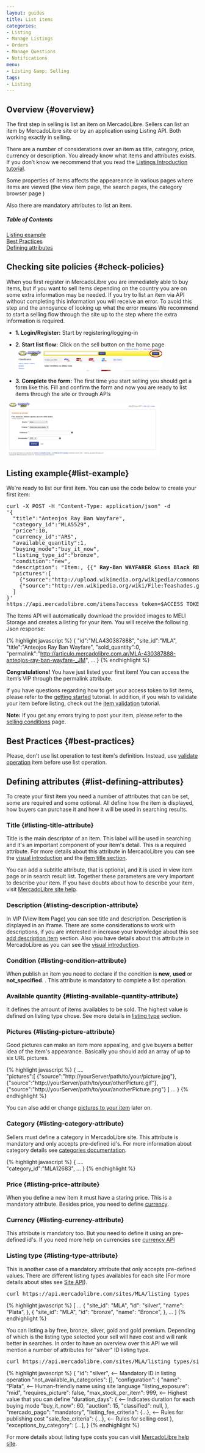 ```yaml
---
layout: guides
title: List items
categories: 
- Listing
- Manage Listings
- Orders
- Manage Questions
- Notifications
menu: 
- Listing &amp; Selling
tags: 
- Listing
---
```



## Overview {#overview}

The first step in selling is list an item on MercadoLibre. Sellers can list an item by MercadoLibre site or by an application using Listing API. Both working exactly in selling.

There are a number of considerations over an item as title, category, price, currency or description. You already know what items and attributes exists. If you don’t know we recommend that you read the [Listings Introduction tutorial](/listing-introduction).

Some properties of items affects the appeareance in various pages where items are viewed (the view item page, the search pages, the category browser page )  

Also there are mandatory attributes to list an item. 


<div class="contents">
  <h5>Table of Contents</h5>
  <dl>
    <dt><a href="javascript:void(0)" onClick="goToByScroll('list-example')">Listing example</a></dt>
    <dt><a href="javascript:void(0)" onClick="goToByScroll('best-practices')">Best Practices</a></dt>
    <dt><a href="javascript:void(0)" onClick="goToByScroll('list-defining-attributes')">Defining attributes</a></dt>
  </dl>
</div>

## Checking site policies {#check-policies}

When you first register in MercadoLibre you are immediately able to buy items, but if you want to sell items depending on the country you are on some extra information may be needed. If you try to list an item via API without completing this information you will receive an error. To avoid this step and the annoyance of looking up what the error means We recommend to start a selling flow through the site up to the step where the extra information is required.

- **1. Login/Register:** Start by registering/logging-in

- **2. Start list flow:** Click on the sell button on the home page
<img src="/images/list-flow-1.png" width="80%"><br>

- **3. Complete the form:** The first time you start selling you should get a form like this. Fill and confirm the form and now you are ready to list items through the site or through APIs<br>
<img src="/images/list-flow-2.png" width="80%">

## Listing example{#list-example}

We're ready to list our first item. You can use the code below to create your first item:

<pre class="terminal">
curl -X POST -H "Content-Type: application/json" -d
'{
  "title":"Anteojos Ray Ban Wayfare",
  "category_id":"MLA5529",
  "price":10,
  "currency_id":"ARS",
  "available_quantity":1,
  "buying_mode":"buy_it_now",
  "listing_type_id":"bronze",
  "condition":"new",
  "description": "Item:, {{"<strong> Ray-Ban WAYFARER Gloss Black RB2140 901 </strong>" | xml_escape }} Model: RB2140. Size: 50mm. Name: WAYFARER. Color: Gloss Black. Includes Ray-Ban Carrying Case and Cleaning Cloth. New in Box",
  "pictures":[
    {"source":"http://upload.wikimedia.org/wikipedia/commons/f/fd/Ray_Ban_Original_Wayfarer.jpg"},
    {"source":"http://en.wikipedia.org/wiki/File:Teashades.gif"}
  ]
}'
https://api.mercadolibre.com/items?access_token=$ACCESS_TOKEN  
</pre>

The Items API will automatically download the provided images to MELI Storage and creates a listing for your item. You will receive the following Json response:

{% highlight javascript %}
{
  "id":"MLA430387888",
  "site_id":"MLA",
  "title":"Anteojos Ray Ban Wayfare",
  "sold_quantity":0,
  "permalink":"http://articulo.mercadolibre.com.ar/MLA-430387888-anteojos-ray-ban-wayfare-_JM",
  ...
}
{% endhighlight %}

**Congratulations!** You have just listed your first item! You can access the Item’s VIP through the permalink attribute.  

If you have questions regarding how to get your access token to list items, please refer to the [getting started](/first-step) tutorial. In addition, if you wish to validate your item before listing, check out the [item validation](/validate-item) tutorial.    
    
**Note:** If you get any errors trying to post your item, please refer to the [selling conditions](http://www.mercadolibre.com/jm/ml.faqs.framework.main.FaqsController?pageId=FAQ&faqId=2407&categId=COST&type=FAQ) page. 

## Best Practices {#best-practices}

Please, don't use list operation to test item's definition. Instead, use [validate operation](/validate-item) item before use list operation.

## Defining attributes {#list-defining-attributes}

To create your first item you need a number of attributes that can be set, some are required and some optional. All define how the item is displayed, how buyers can purchase it and how it will be used in searching results.    

### Title {#listing-title-attribute}

Title is the main descriptor of an item. This label will be used in searching and it's an important component of your item's detail. This is a required attribute. For more details about this attribute in MercadoLibre you can see the [visual introduction](/listing-introduction) and the [item title section](/listing-introduction/#item-title).   

You can add a subtitle attribute, that is optional, and it is used in view item page or in search result list. Together these parameters are very important to describe your item. If you have doubts about how to describe your item, visit [MercadoLibre site help](http://www.mercadolibre.com/jm/ml.faqs.framework.main.FaqsController?pageId=FAQ&faqId=9564&categId=MEJVT&type=FAQ).   


### Description {#listing-description-attribute}

In VIP (View Item Page) you can see title and description. Description is displayed in an iframe. There are some considerations to work with descriptions, if you are interested in increase your knowledge about this see [add description item](/add-description-item) section. 
Also you have details about this attribute in MercadoLibre as you can see the [visual introduction](/listing-introduction).

### Condition {#listing-condition-attribute}

When publish an item you need to declare if the condition is <strong>new</strong>, <strong>used</strong> or <strong>not_specified</strong>. . This attribute is mandatory to complete a list operation.

### Available quantity {#listing-available-quantity-attribute}

It defines the amount of items availables to be sold. The highest value is defined on listing type chose. See more details in [listing type](#listing-type-attribute) section.


### Pictures {#listing-picture-attribute}

Good pictures can make an item more appealing, and give buyers a better idea of the item's appearance. Basically you should add an array of up to six URL pictures. 

{% highlight javascript %} 
{
 .... 	
 "pictures":[
	{"source":"http://yourServer/path/to/your/picture.jpg"},
	{"source":"http://yourServer/path/to/your/otherPicture.gif"},
	{"source":"http://yourServer/path/to/your/anotherPicture.png"}
 ]
 ...
}
{% endhighlight %}

You can also add or change [pictures to your item](/add-pictures-item) later on.


### Category {#listing-category-attribute}

Sellers must define a category in MercadoLibre site. This attribute is mandatory and only accepts pre-defined id's. For more information about category details see [categories documentation](/category-introduction). 

{% highlight javascript %} 
{
 .... 	
	"category_id":"MLA12683",
 ...
}
{% endhighlight %}


### Price {#listing-price-attribute}

When you define a new item it must have a staring price. This is a mandatory attribute. Besides price, you need to define [currency](#listing-currency-attribute).

### Currency {#listing-currency-attribute}

This attribute is mandatory too. But you need to define it using an pre-defined id's. If you need more help on currencies see [currency API](/guide-appendix/#currencies-api)

### Listing type {#listing-type-attribute}

This is another case of a mandatory attribute that only accepts pre-defined values. There are different listing types availables for each site (For more details about sites see [Site API](https://api.mercadolibre.com/sites)). 

<pre class="terminal">
curl https://api.mercadolibre.com/sites/MLA/listing_types
</pre>

{% highlight javascript %}
[
  ...
  {
    "site_id": "MLA",
    "id": "silver",
    "name": "Plata",
  },
  {
    "site_id": "MLA",
    "id": "bronze",
    "name": "Bronce",
  },
  ...
]
{% endhighlight %}

You can listing a by free, bronze, silver, gold and gold premium. Depending of which is the listing type selected your sell will have cost and will rank better in searches. In order to have an overview over this API we will mention a number of attributes for "silver" ID listing type. 

<pre class="terminal">
curl https://api.mercadolibre.com/sites/MLA/listing_types/silver
</pre>

{% highlight javascript %}
{
  "id": "silver",                          <-- Mandatory ID in listing operation
  "not_available_in_categories": [],
  "configuration": {
    "name": "Plata",                       <-- Human-friendly name using site language
    "listing_exposure": "mid",
    "requires_picture": false,
    "max_stock_per_item": 999,             <-- Highest value that you can define
    "duration_days": {                     <-- Indicates duration for each buying mode
      "buy_it_now": 60,
      "auction": 15,
      "classified": null,
    },
    "mercado_pago": "mandatory",
    "listing_fee_criteria": {...},         <-- Rules for publishing cost
    "sale_fee_criteria": {...},            <-- Rules for selling cost
  },
  "exceptions_by_category": [...],
}
{% endhighlight %}

For more details about listing type costs you can visit [MercadoLibre help site](http://www.mercadolibre.com/jm/ml.faqs.framework.main.FaqsController?pageId=FAQ&faqId=2407&categId=COST&type=FAQ).
